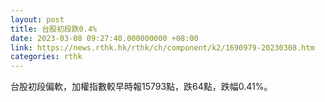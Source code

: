 ```yaml
---
layout: post
title: 台股初段跌0.4%
date: 2023-03-08 09:27:40.000000000 +08:00
link: https://news.rthk.hk/rthk/ch/component/k2/1690979-20230308.htm
categories: rthk
---
```


台股初段偏軟，加權指數較早時報15793點，跌64點，跌幅0.41%。
